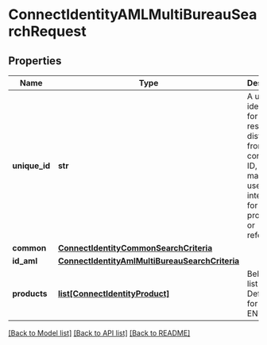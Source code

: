 # ConnectIdentityAMLMultiBureauSearchRequest

## Properties
Name | Type | Description | Notes
------------ | ------------- | ------------- | -------------
**unique_id** | **str** | A unique identifier for the result, distinct from the correlation ID, which may be used internally for further processing or reference. | [optional] 
**common** | [**ConnectIdentityCommonSearchCriteria**](ConnectIdentityCommonSearchCriteria.md) |  | [optional] 
**id_aml** | [**ConnectIdentityAmlMultiBureauSearchCriteria**](ConnectIdentityAmlMultiBureauSearchCriteria.md) |  | [optional] 
**products** | [**list[ConnectIdentityProduct]**](ConnectIdentityProduct.md) | Below is a list of Definitions for the ENUM | [optional] 

[[Back to Model list]](../README.md#documentation-for-models) [[Back to API list]](../README.md#documentation-for-api-endpoints) [[Back to README]](../README.md)

